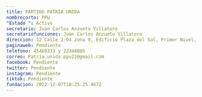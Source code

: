 ```yaml
---
title: PARTIDO PATRIA UNIDA
nombrecorto: PPU
"Estado ": Activo
secretario: Juan Carlos Anzueto Villatoro
secretariofunciones: Juan Carlos Anzueto Villatoro
direccion: 12 Calle 2-04 zona 9, Edificio Plaza del Sol, Primer Nivel, Oficina 24 ciudad
paginaweb: Pendiente
telefono: 45469333 y 22348005
correo: Patria.unida.ppu22@gmail.com
facebook: Pendiente
twitter: Pendiente
instagram: Pendiente
tiktok: Pendiente
fundacion: 2022-12-07T18:25:25.467Z
---
```

